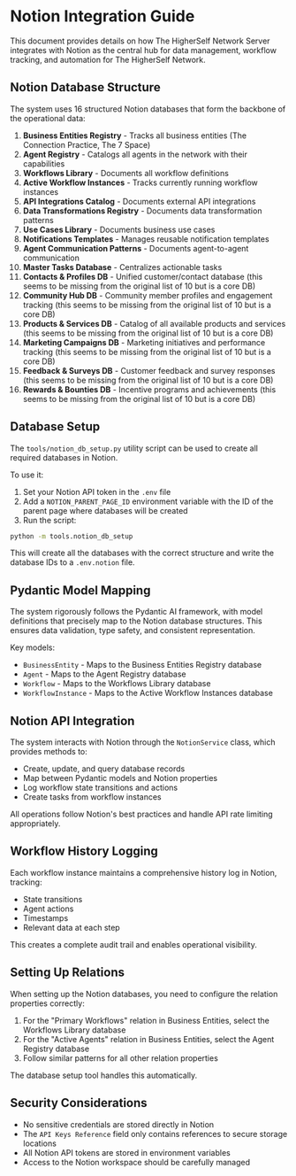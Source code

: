 # Notion Integration Guide

This document provides details on how The HigherSelf Network Server integrates with Notion as the central hub for data management, workflow tracking, and automation for The HigherSelf Network.

## Notion Database Structure

The system uses 16 structured Notion databases that form the backbone of the operational data:

1. **Business Entities Registry** - Tracks all business entities (The Connection Practice, The 7 Space)
2. **Agent Registry** - Catalogs all agents in the network with their capabilities
3. **Workflows Library** - Documents all workflow definitions
4. **Active Workflow Instances** - Tracks currently running workflow instances
5. **API Integrations Catalog** - Documents external API integrations
6. **Data Transformations Registry** - Documents data transformation patterns
7. **Use Cases Library** - Documents business use cases
8. **Notifications Templates** - Manages reusable notification templates
9. **Agent Communication Patterns** - Documents agent-to-agent communication
10. **Master Tasks Database** - Centralizes actionable tasks
11. **Contacts & Profiles DB** - Unified customer/contact database (this seems to be missing from the original list of 10 but is a core DB)
12. **Community Hub DB** - Community member profiles and engagement tracking (this seems to be missing from the original list of 10 but is a core DB)
13. **Products & Services DB** - Catalog of all available products and services (this seems to be missing from the original list of 10 but is a core DB)
14. **Marketing Campaigns DB** - Marketing initiatives and performance tracking (this seems to be missing from the original list of 10 but is a core DB)
15. **Feedback & Surveys DB** - Customer feedback and survey responses (this seems to be missing from the original list of 10 but is a core DB)
16. **Rewards & Bounties DB** - Incentive programs and achievements (this seems to be missing from the original list of 10 but is a core DB)

## Database Setup

The `tools/notion_db_setup.py` utility script can be used to create all required databases in Notion. 

To use it:

1. Set your Notion API token in the `.env` file
2. Add a `NOTION_PARENT_PAGE_ID` environment variable with the ID of the parent page where databases will be created
3. Run the script:

```bash
python -m tools.notion_db_setup
```

This will create all the databases with the correct structure and write the database IDs to a `.env.notion` file.

## Pydantic Model Mapping

The system rigorously follows the Pydantic AI framework, with model definitions that precisely map to the Notion database structures. This ensures data validation, type safety, and consistent representation.

Key models:

- `BusinessEntity` - Maps to the Business Entities Registry database
- `Agent` - Maps to the Agent Registry database  
- `Workflow` - Maps to the Workflows Library database
- `WorkflowInstance` - Maps to the Active Workflow Instances database

## Notion API Integration

The system interacts with Notion through the `NotionService` class, which provides methods to:

- Create, update, and query database records 
- Map between Pydantic models and Notion properties
- Log workflow state transitions and actions
- Create tasks from workflow instances

All operations follow Notion's best practices and handle API rate limiting appropriately.

## Workflow History Logging

Each workflow instance maintains a comprehensive history log in Notion, tracking:

- State transitions
- Agent actions
- Timestamps
- Relevant data at each step

This creates a complete audit trail and enables operational visibility.

## Setting Up Relations

When setting up the Notion databases, you need to configure the relation properties correctly:

1. For the "Primary Workflows" relation in Business Entities, select the Workflows Library database
2. For the "Active Agents" relation in Business Entities, select the Agent Registry database
3. Follow similar patterns for all other relation properties

The database setup tool handles this automatically.

## Security Considerations

- No sensitive credentials are stored directly in Notion
- The `API Keys Reference` field only contains references to secure storage locations
- All Notion API tokens are stored in environment variables
- Access to the Notion workspace should be carefully managed
